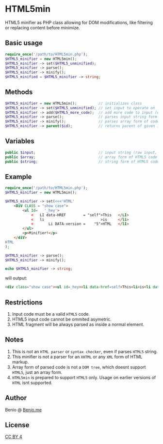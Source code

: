 # HTML5min
HTML5 minifier as PHP class allowing for DOM modifications, like filtering or replacing content before minimize.

## Basic usage
```php
require_once('/path/to/HTML5min.php');
$HTML5_minifier = new HTML5min();
$HTML5_minifier -> set($HTML5_unminified);
$HTML5_minifier -> parse();
$HTML5_minifier -> minify();
$HTML5_minified = $HTML5_minifier -> string;
```

## Methods
```php
$HTML5_minifier = new HTML5min();          // initializes class
$HTML5_minifier -> set($HTML5_unminified); // set input to operate on
$HTML5_minifier -> add($HTML5_more_code);  // add more code to input (extends set method)
$HTML5_minifier -> parse();                // parses input string form of HTML into array form
$HTML5_minifier -> minify();               // parses array form of code, producing minified string of HTML code
$HTML5_minifier -> parent($id);            // returns parent of given id element in code form (array variable)
```

## Variables
```php
public $input;                             // input string (raw input, unminified)
public $array;                             // array form of HTML5 code (parsed input aftet parse())
public $string;                            // string form of HTML5 code (minified HTML5 code after minify())
```

## Example
```php
require_once('/path/to/HTML5min.php');
$HTML5_minifier = new HTML5min();

$HTML5_minifier -> set(<<<'HTML'
    <DiV CLASS = "show case">
		<ul Id=   '_hey'>
			<	LI data-HREF		= "self">This	</LI>
			<	li                          >is		</li>
			<       Li DATA-version	=    "5">HTML	</lI>
		</ul>
		<p>Minifier!</p>
	</diV>
HTML
);

$HTML5_minifier -> parse();
$HTML5_minifier -> minify();

echo $HTML5_minifier -> string;
```

will output:

```html
<div class="show case"><ul id=_hey><li data-href=self>This<li>is<li data-version=5>HTML</ul><p>Minifier!</div>
```

## Restrictions
1. Input code must be a valid `HTML5` code.
2. HTML5 input code cannot be ommited asymetric.
3. HTML fragment will be always parsed as inside a normal element.

## Notes
1. This is not an `HTML parser` or `syntax checker`, even if parses `HTML5` string.
2. This minifier is not a parser for an `XHTML` or any `XML` form of HTML markup.
3. Array form of parsed code is not a `DOM tree`, which doesnt support `HTML5`, just an array form.
4. `HTML5min` is prepared to support `HTML5` only. Usage on earlier versions of `HTML` isnt supported.
    
## Author
Benio @ [Benio.me](http://benio.me)

## License
[CC BY 4](http://creativecommons.org/licenses/by/4.0)
